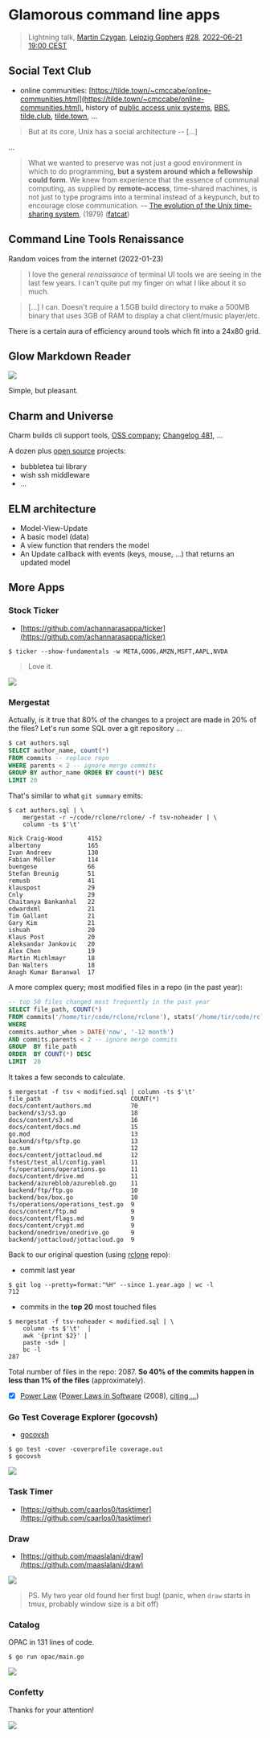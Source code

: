# Glamorous command line apps

> Lightning talk, [Martin Czygan](https://github.com/miku), [Leipzig Gophers](https://golangleipzig.space/)
> [#28](https://golangleipzig.space/posts/meetup-28-invititation/), [2022-06-21 19:00 CEST](https://www.meetup.com/leipzig-golang/events/282941935/)

## Social Text Club

* online communities:
  [https://tilde.town/~cmccabe/online-communities.html](https://tilde.town/~cmccabe/online-communities.html),
history of [public access unix systems](https://github.com/cwmccabe/pubnixhist), [BBS](https://twitter.com/textfiles/status/1279847591312863234),
[tilde.club](https://tilde.club/), [tilde.town](https://tilde.town), ...

> But at its core, Unix has a social architecture -- [...]

...

> What we wanted to preserve was not just a good environment in which to do
> programming, **but a system around which a fellowship could form**. We knew from
> experience that the essence of communal computing, as supplied by
> **remote-access**, time-shared machines, is not just to type programs into a
> terminal instead of a keypunch, but to encourage close communication. -- [The evolution of the Unix time-sharing system](https://www.bell-labs.com/usr/dmr/www/hist.pdf), (1979) ([fatcat](https://fatcat.wiki/release/f65te4x3xng3viouvfuwga5hgi))

## Command Line Tools Renaissance

Random voices from the internet (2022-01-23)

> I love the general *renaissance* of terminal UI tools we are seeing in the last
> few years. I can't quite put my finger on what I like about it so much.

> [...] I can. Doesn't require a 1.5GB build directory to make a 500MB binary that
> uses 3GB of RAM to display a chat client/music player/etc.

There is a certain aura of efficiency around tools which fit into a 24x80 grid.

## Glow Markdown Reader

![](static/glow.png)

Simple, but pleasant.

## Charm and Universe

Charm builds cli support tools, [OSS
company](https://www.crunchbase.com/organization/charm-1814); [Changelog
481](https://changelog.com/podcast/481), ...

A dozen plus [open source](https://github.com/charmbracelet/) projects:

* bubbletea tui library
* wish ssh middleware
* ...

## ELM architecture

* Model-View-Update
* A basic model (data)
* A view function that renders the model
* An Update callback with events (keys, mouse, ...) that returns an updated model

## More Apps

### Stock Ticker

* [https://github.com/achannarasappa/ticker](https://github.com/achannarasappa/ticker)

```
$ ticker --show-fundamentals -w META,GOOG,AMZN,MSFT,AAPL,NVDA
```

> Love it.

![](static/ticker.png)

### Mergestat

Actually, is it true that 80% of the changes to a project are made in 20% of
the files? Let's run some SQL over a git repository ...


```sql
$ cat authors.sql
SELECT author_name, count(*)
FROM commits -- replace repo
WHERE parents < 2 -- ignore merge commits
GROUP BY author_name ORDER BY count(*) DESC
LIMIT 20
```

That's similar to what `git summary` emits:

```shell
$ cat authors.sql | \
    mergestat -r ~/code/rclone/rclone/ -f tsv-noheader | \
    column -ts $'\t'

Nick Craig-Wood       4152
albertony             165
Ivan Andreev          130
Fabian Möller         114
buengese              66
Stefan Breunig        51
remusb                41
klauspost             29
Cnly                  29
Chaitanya Bankanhal   22
edwardxml             21
Tim Gallant           21
Gary Kim              21
ishuah                20
Klaus Post            20
Aleksandar Jankovic   20
Alex Chen             19
Martin Michlmayr      18
Dan Walters           18
Anagh Kumar Baranwal  17
```

A more complex query; most modified files in a repo (in the past year):

```sql
-- top 50 files changed most frequently in the past year
SELECT file_path, COUNT(*)
FROM commits('/home/tir/code/rclone/rclone'), stats('/home/tir/code/rclone/rclone', commits.hash)
WHERE
commits.author_when > DATE('now', '-12 month')
AND commits.parents < 2 -- ignore merge commits
GROUP  BY file_path
ORDER  BY COUNT(*) DESC
LIMIT  20
```

It takes a few seconds to calculate.

```
$ mergestat -f tsv < modified.sql | column -ts $'\t'
file_path                         COUNT(*)
docs/content/authors.md           70
backend/s3/s3.go                  18
docs/content/s3.md                16
docs/content/docs.md              15
go.mod                            13
backend/sftp/sftp.go              13
go.sum                            12
docs/content/jottacloud.md        12
fstest/test_all/config.yaml       11
fs/operations/operations.go       11
docs/content/drive.md             11
backend/azureblob/azureblob.go    11
backend/ftp/ftp.go                10
backend/box/box.go                10
fs/operations/operations_test.go  9
docs/content/ftp.md               9
docs/content/flags.md             9
docs/content/crypt.md             9
backend/onedrive/onedrive.go      9
backend/jottacloud/jottacloud.go  9
```

Back to our original question (using [rclone](https://github.com/rclone/rclone/) repo):

* commit last year

```
$ git log --pretty=format:"%H" --since 1.year.ago | wc -l
712
```

* commits in the **top 20** most touched files

```
$ mergestat -f tsv-noheader < modified.sql | \
    column -ts $'\t'  |
    awk '{print $2}' |
    paste -sd+ |
    bc -l
287
```

Total number of files in the repo: 2087. **So 40% of the commits happen in less
than 1% of the files** (approximately).

* [x] [Power Law](https://en.wikipedia.org/wiki/Power_law) ([Power Laws in Software](https://www.spinellis.gr/pubs/jrnl/2008-TOSEM-PowerLaws/html/LSV08.pdf) (2008), [citing ...](https://fatcat.wiki/release/nphgdtcrbjguvgd2qoq7tmeoiy/refs-in))

### Go Test Coverage Explorer (gocovsh)

* [gocovsh](https://github.com/orlangure/gocovsh)

```
$ go test -cover -coverprofile coverage.out
$ gocovsh
```

![](static/cov1.png)

### Task Timer

* [https://github.com/caarlos0/tasktimer](https://github.com/caarlos0/tasktimer)

### Draw

* [https://github.com/maaslalani/draw](https://github.com/maaslalani/draw)

![](static/draw.png)

> PS. My two year old found her first bug! (panic, when `draw` starts in tmux,
probably window size is a bit off)

### Catalog

OPAC in 131 lines of code.

```
$ go run opac/main.go
```

![](static/opac.png)

### Confetty

Thanks for your attention!

![](static/503249.gif)

